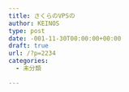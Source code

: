 ```yaml
---
title: さくらのVPSの
author: KEINOS
type: post
date: -001-11-30T00:00:00+00:00
draft: true
url: /?p=2234
categories:
  - 未分類

---
```

